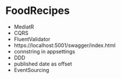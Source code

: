 # FoodRecipes

- MediatR
- CQRS
- FluentValidator
- https://localhost:5001/swagger/index.html
- connstring in appsettings
- DDD
- published date as offset
- EventSourcing